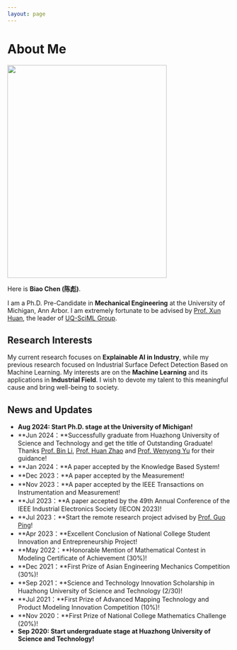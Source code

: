 ```yaml
---
layout: page
---
```


# About Me

<img src="https://max-chenb.github.io/BiaoChen.jpg" class="floatpic" width="360" height="480">

Here is **Biao Chen (陈彪)**.

I am a Ph.D. Pre-Candidate in **Mechanical Engineering** at the University of Michigan, Ann Arbor. I am extremely fortunate to be advised by [Prof. Xun Huan](https://uq.engin.umich.edu/people/xun-huan/), the leader of [UQ-SciML Group](https://uq.engin.umich.edu/).


## Research Interests

My current research focuses on **Explainable AI in Industry**, while my previous research focused on Industrial Surface Defect Detection Based on Machine Learning. My interests are on the **Machine Learning** and its applications in **Industrial Field**. I wish to devote my talent to this meaningful cause and bring well-being to society.

## News and Updates

- **Aug 2024: Start Ph.D. stage at the University of Michigan!**
- **Jun 2024：**Successfully graduate from Huazhong University of Science and Technology and get the title of Outstanding Graduate! Thanks [Prof. Bin Li](http://english.mse.hust.edu.cn/info/1081/2036.htm), [Prof. Huan Zhao](http://english.mse.hust.edu.cn/info/1069/1170.htm) and [Prof. Wenyong Yu](http://english.mse.hust.edu.cn/info/1068/1178.htm) for their guidance!
- **Jan 2024：**A paper accepted by the Knowledge Based System!
- **Dec 2023：**A paper accepted by the Measurement!
- **Nov 2023：**A paper accepted by the IEEE Transactions on Instrumentation and Measurement!
- **Jul 2023：**A paper accepted by the 49th Annual Conference of the IEEE Industrial Electronics Society (IECON 2023)!
- **Jul 2023：**Start the remote research project advised by [Prof. Guo Ping](https://www.mccormick.northwestern.edu/research-faculty/directory/profiles/guo-ping.html)!
- **Apr 2023：**Excellent Conclusion of National College Student Innovation and Entrepreneurship Project!
- **May 2022：**Honorable Mention of Mathematical Contest in Modeling Certificate of Achievement (30%)!
- **Dec 2021：**First Prize of Asian Engineering Mechanics Competition (30%)!
- **Sep 2021：**Science and Technology Innovation Scholarship in Huazhong University of Science and Technology (2/30)!
- **Jul 2021：**First Prize of Advanced Mapping Technology and Product Modeling Innovation Competition (10%)!
- **Nov 2020：**First Prize of National College Mathematics Challenge (20%)!
- **Sep 2020: Start undergraduate stage at Huazhong University of Science and Technology!**